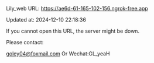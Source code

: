 Lily_web URL: https://ae6d-61-165-102-156.ngrok-free.app

Updated at: 2024-12-10 22:18:36

If you cannot open this URL, the server might be down.

Please contact: 

goley04@foxmail.com Or Wechat:GL_yeaH